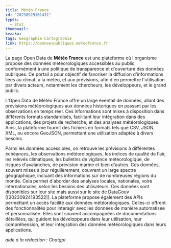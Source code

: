 ```yaml
---
title: Météo France
id: "20230929101431"
types:
  - Etat 
thumbnail:
kezako: 
tags: Geographie Cartographie
link: https://donneespubliques.meteofrance.fr
---
```


La page Open Data de **Météo France** est une plateforme où l'organisme propose des données météorologiques accessibles au public, conformément à une politique de transparence et d'ouverture des données publiques. Ce portail a pour objectif de favoriser la diffusion d'informations liées au climat, à la météo, et aux prévisions, afin d'en permettre l'utilisation par divers acteurs, notamment les chercheurs, les développeurs, et le grand public.

L'Open Data de Météo France offre un large éventail de données, allant des prévisions météorologiques aux données historiques en passant par les observations en temps réel. Ces informations sont mises à disposition dans différents formats standardisés, facilitant leur intégration dans des applications, des projets de recherche, et des analyses météorologiques. Ainsi, la plateforme fournit des fichiers en formats tels que CSV, JSON, XML, ou encore GeoJSON, permettant une utilisation adaptée à divers besoins.

Parmi les données accessibles, on retrouve les prévisions à différentes échéances, les observations météorologiques, les indices de qualité de l'air, les relevés climatiques, les bulletins de vigilance météorologique, de risques d'avalanches, de prévision marine et bien d'autres. Ces données, souvent mises à jour régulièrement, couvrent un large spectre géographique, incluant des informations sur de nombreuses régions du monde. Cela permet d'aborder des analyses locales, nationales, voire internationales, selon les besoins des utilisateurs. Ces données sont disponibles sur leur site mais aussi sur le site de DataGouv [[20230924193522]].
La plateforme propose également des APIs permettant un accès facilité aux données météorologiques. Celles-ci offrent des fonctionnalités pour interagir avec les données de manière automatisée et personnalisée. Elles sont souvent accompagnées de documentations détaillées, qui guident les développeurs dans leur utilisation, leur compréhension, et leur intégration des données météorologiques dans leurs applications.

*aide à la rédaction : Chatgpt*